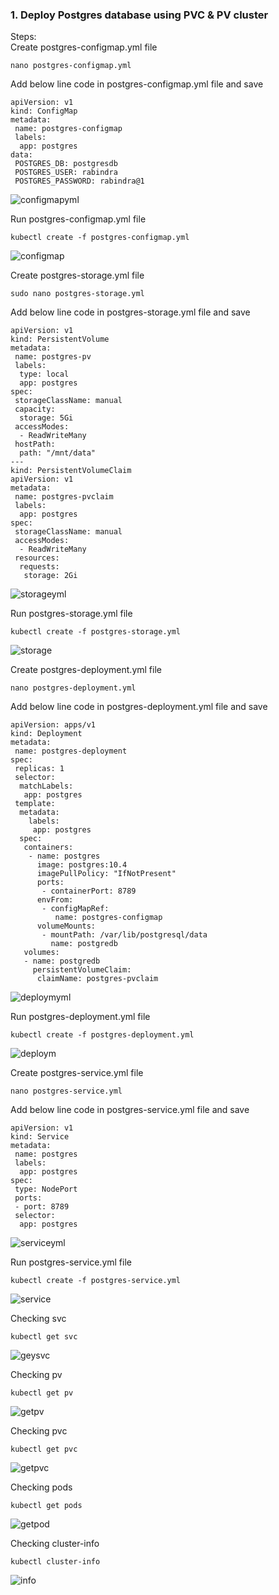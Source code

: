 ### 1. Deploy Postgres database using PVC & PV cluster
Steps:<br/>
Create postgres-configmap.yml file <br/>
```
nano postgres-configmap.yml
```
Add below line code in postgres-configmap.yml file and save<br/>
```
apiVersion: v1
kind: ConfigMap
metadata:
 name: postgres-configmap
 labels:
  app: postgres
data:
 POSTGRES_DB: postgresdb
 POSTGRES_USER: rabindra
 POSTGRES_PASSWORD: rabindra@1
```
![configmapyml](https://user-images.githubusercontent.com/53372486/143772049-b48b40a7-791b-4d49-adb7-6c8d56c2db08.png)<br/>

Run postgres-configmap.yml file<br/>
```
kubectl create -f postgres-configmap.yml
```
![configmap](https://user-images.githubusercontent.com/53372486/143772048-f22fef57-85dd-4ec1-be2f-650591a1855c.png)<br/>

Create postgres-storage.yml file<br/>
```
sudo nano postgres-storage.yml
```
Add below line code in postgres-storage.yml file and save<br/>
```
apiVersion: v1
kind: PersistentVolume
metadata:
 name: postgres-pv
 labels:
  type: local
  app: postgres
spec:
 storageClassName: manual
 capacity:
  storage: 5Gi
 accessModes:
  - ReadWriteMany
 hostPath:
  path: "/mnt/data"
---
kind: PersistentVolumeClaim
apiVersion: v1
metadata:
 name: postgres-pvclaim
 labels:
  app: postgres
spec:
 storageClassName: manual
 accessModes:
  - ReadWriteMany
 resources:
  requests:
   storage: 2Gi
```
![storageyml](https://user-images.githubusercontent.com/53372486/143772046-4d81992c-057d-4715-aaa4-72e180e1ae22.png)<br/>

Run postgres-storage.yml file<br/>
```
kubectl create -f postgres-storage.yml
```
![storage](https://user-images.githubusercontent.com/53372486/143772045-e5ba2bf0-d8f5-457a-a9c6-058d614acb36.png)<br/>

Create postgres-deployment.yml file<br/>
```
nano postgres-deployment.yml
```
Add below line code in postgres-deployment.yml file and save<br/>
```
apiVersion: apps/v1 
kind: Deployment
metadata:
 name: postgres-deployment
spec:
 replicas: 1
 selector:
  matchLabels:
   app: postgres
 template:
  metadata:
    labels:
     app: postgres
  spec:
   containers:
    - name: postgres
      image: postgres:10.4
      imagePullPolicy: "IfNotPresent"
      ports:
       - containerPort: 8789
      envFrom:
       - configMapRef:
          name: postgres-configmap
      volumeMounts:
       - mountPath: /var/lib/postgresql/data
         name: postgredb
   volumes:
   - name: postgredb
     persistentVolumeClaim:
      claimName: postgres-pvclaim
```
![deploymyml](https://user-images.githubusercontent.com/53372486/143772051-efabff0d-a49d-42d4-a1bb-60cd1ddc078f.png)<br/>

Run postgres-deployment.yml file
```
kubectl create -f postgres-deployment.yml
```
![deploym](https://user-images.githubusercontent.com/53372486/143772050-ba2efe82-192b-475e-ba87-fdc49cadf22d.png)<br/>

Create postgres-service.yml file<br/>
```
nano postgres-service.yml
```
Add below line code in postgres-service.yml file and save<br/>
```
apiVersion: v1
kind: Service
metadata:
 name: postgres
 labels:
  app: postgres
spec:
 type: NodePort
 ports:
 - port: 8789
 selector:
  app: postgres
```
![serviceyml](https://user-images.githubusercontent.com/53372486/143772044-f70b9ebd-d634-4469-a97f-e65fd6991a23.png)<br/>

Run postgres-service.yml file
```
kubectl create -f postgres-service.yml 
```
![service](https://user-images.githubusercontent.com/53372486/143772042-91c287ae-03a2-4c6f-ac2a-35cd150a68ae.png)<br/>

Checking svc <br/>
```
kubectl get svc
```
![geysvc](https://user-images.githubusercontent.com/53372486/143772039-5f5edccf-1894-4dd0-85f2-683d43c0805b.png)<br/>

Checking pv<br/>
```
kubectl get pv
```
![getpv](https://user-images.githubusercontent.com/53372486/143772033-a0d301aa-39e4-487a-881e-409f252e2163.png)<br/>

Checking pvc <br/>
```
kubectl get pvc
```
![getpvc](https://user-images.githubusercontent.com/53372486/143772037-b2103c99-2859-45ee-9a52-cdaed9a22e15.png)<br/>

Checking pods<br/>
```
kubectl get pods
```
![getpod](https://user-images.githubusercontent.com/53372486/143772061-a9c2b3d5-6ad8-45d5-994f-8ca952324c6f.png)<br/>

Checking cluster-info<br/>
```
kubectl cluster-info
```
![info](https://user-images.githubusercontent.com/53372486/143772040-1390e199-353b-4287-962b-fe2b07937a83.png)<br/>








